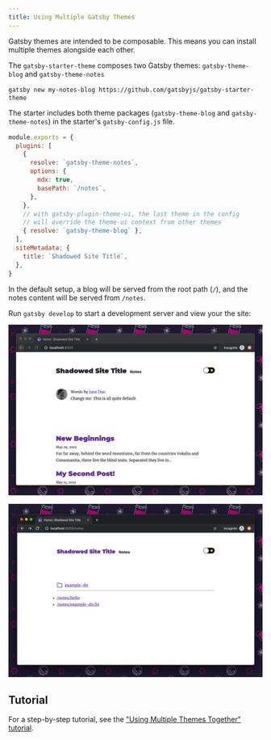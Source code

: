```yaml
---
title: Using Multiple Gatsby Themes
---
```


Gatsby themes are intended to be composable. This means you can install multiple themes alongside each other.

The `gatsby-starter-theme` composes two Gatsby themes: `gatsby-theme-blog` and `gatsby-theme-notes`

```shell
gatsby new my-notes-blog https://github.com/gatsbyjs/gatsby-starter-theme
```

The starter includes both theme packages (`gatsby-theme-blog` and `gatsby-theme-notes`) in the starter's `gatsby-config.js` file.

```javascript:title=gatsby-config.js
module.exports = {
  plugins: [
    {
      resolve: `gatsby-theme-notes`,
      options: {
        mdx: true,
        basePath: `/notes`,
      },
    },
    // with gatsby-plugin-theme-ui, the last theme in the config
    // will override the theme-ui context from other themes
    { resolve: `gatsby-theme-blog` },
  ],
  siteMetadata: {
    title: `Shadowed Site Title`,
  },
}
```

In the default setup, a blog will be served from the root path (`/`), and the notes content will be served from `/notes`.

Run `gatsby develop` to start a development server and view your the site:

![The homepage of the site created by gatsby-theme-starter](../images/gatsby-theme-starter-home.png)

![The `notes` route of a site created by gatsby-theme starter](../images/gatsby-theme-starter-notes.png)

## Tutorial

For a step-by-step tutorial, see the ["Using Multiple Themes Together" tutorial](/tutorial/using-multiple-themes-together).
